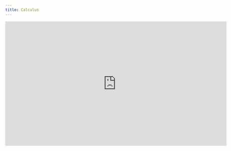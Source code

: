 ```yaml
---
title: Calculus
---
```

<iframe width="708" height="398" src="https://www.youtube.com/embed/WUvTyaaNkzM?list=PLZHQObOWTQDMsr9K-rj53DwVRMYO3t5Yr" frameborder="0" allow="accelerometer; autoplay; clipboard-write; encrypted-media; gyroscope; picture-in-picture" allowfullscreen></iframe>